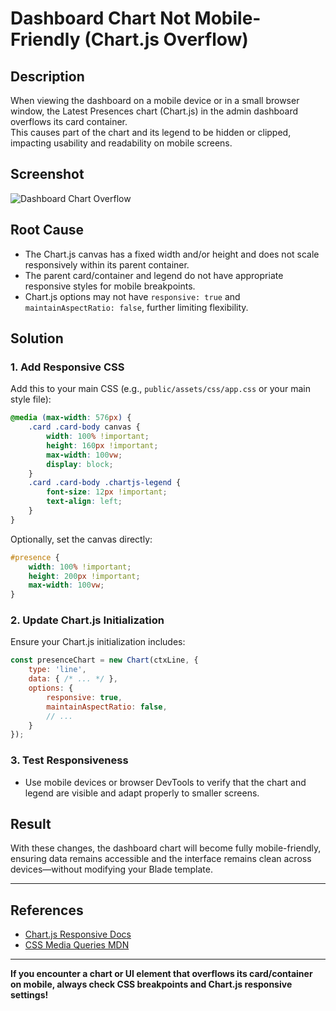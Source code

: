 # Dashboard Chart Not Mobile-Friendly (Chart.js Overflow) 

## Description

When viewing the dashboard on a mobile device or in a small browser window, the Latest Presences chart (Chart.js) in the admin dashboard overflows its card container.  
This causes part of the chart and its legend to be hidden or clipped, impacting usability and readability on mobile screens.

## Screenshot

![Dashboard Chart Overflow](./path-to-your-screenshot.png)

## Root Cause

- The Chart.js canvas has a fixed width and/or height and does not scale responsively within its parent container.
- The parent card/container and legend do not have appropriate responsive styles for mobile breakpoints.
- Chart.js options may not have `responsive: true` and `maintainAspectRatio: false`, further limiting flexibility.

## Solution

### 1. **Add Responsive CSS**

Add this to your main CSS (e.g., `public/assets/css/app.css` or your main style file):

```css
@media (max-width: 576px) {
    .card .card-body canvas {
        width: 100% !important;
        height: 160px !important;
        max-width: 100vw;
        display: block;
    }
    .card .card-body .chartjs-legend {
        font-size: 12px !important;
        text-align: left;
    }
}
````

Optionally, set the canvas directly:

```css
#presence {
    width: 100% !important;
    height: 200px !important;
    max-width: 100vw;
}
```

### 2. **Update Chart.js Initialization**

Ensure your Chart.js initialization includes:

```js
const presenceChart = new Chart(ctxLine, {
    type: 'line',
    data: { /* ... */ },
    options: {
        responsive: true,
        maintainAspectRatio: false,
        // ...
    }
});
```

### 3. **Test Responsiveness**

* Use mobile devices or browser DevTools to verify that the chart and legend are visible and adapt properly to smaller screens.

## Result

With these changes, the dashboard chart will become fully mobile-friendly, ensuring data remains accessible and the interface remains clean across devices—without modifying your Blade template.

---

## References

* [Chart.js Responsive Docs](https://www.chartjs.org/docs/latest/configuration/responsive.html)
* [CSS Media Queries MDN](https://developer.mozilla.org/en-US/docs/Web/CSS/Media_Queries/Using_media_queries)

---

**If you encounter a chart or UI element that overflows its card/container on mobile, always check CSS breakpoints and Chart.js responsive settings!**
